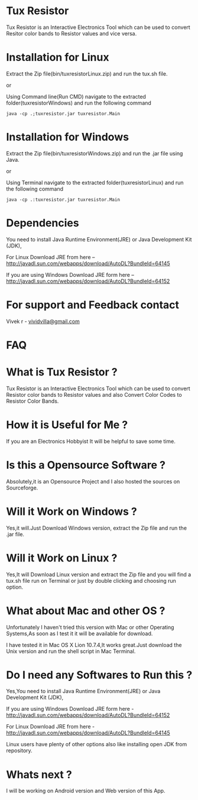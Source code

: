 Tux Resistor
===========

Tux Resistor is an Interactive Electronics Tool which can be used to convert Resitor color bands to Resistor values and vice versa.


Installation for Linux
======================

Extract the Zip file(bin/tuxresistorLinux.zip) and run the <bold>tux.sh</bold> file.

or

Using Command line(Run CMD) navigate to the extracted folder(tuxresistorWindows) and run the following command

<code>java -cp .;tuxresistor.jar tuxresistor.Main</code>

Installation for Windows
========================

Extract the Zip file(bin/tuxresistorWindows.zip) and run the .jar file using Java.

or

Using Terminal navigate to the extracted folder(tuxresistorLinux) and run the following command

<code>java -cp .:tuxresistor.jar tuxresistor.Main</code>


Dependencies
============

You need to install Java Runtime Environment(JRE) or Java Development Kit (JDK),

For Linux Download JRE from here – http://javadl.sun.com/webapps/download/AutoDL?BundleId=64145

If you are using Windows Download JRE form here – http://javadl.sun.com/webapps/download/AutoDL?BundleId=64152


For support and Feedback contact
================================

Vivek r - vividvilla@gmail.com


FAQ
================================


What is Tux Resistor ?
================================

Tux Resistor is an Interactive Electronics Tool which can be used to convert Resistor color bands to Resistor values and also Convert Color Codes to Resistor Color Bands.

How it is Useful for Me ?
================================

If you are an Electronics Hobbyist It will be helpful to save some time.

Is this a Opensource Software ?
================================

Absolutely,it is an Opensource Project and I also hosted the sources on Sourceforge.

Will it Work on Windows ?
================================

Yes,it will.Just Download Windows version, extract the Zip file and run the .jar file.

Will it Work on Linux ?
================================

Yes,It will Download Linux version and extract the Zip file and you will find a  tux.sh file run on Terminal or just by double clicking and choosing run option.

What about Mac and other OS ?
================================

Unfortunately I haven't tried this version with Mac or other Operating Systems,As soon as I test it it will be available for download.

I have tested it in Mac OS X Lion 10.7.4,It works great.Just download the Unix version and run the shell script in Mac Terminal.

Do I need any Softwares to Run this ?
================================

Yes,You need to install Java Runtime Environment(JRE) or Java Development Kit (JDK),

If you are using Windows Download JRE form here - http://javadl.sun.com/webapps/download/AutoDL?BundleId=64152

For Linux Download JRE from here - http://javadl.sun.com/webapps/download/AutoDL?BundleId=64145

Linux users have plenty of other options also like installing open JDK from repository.

Whats next ?
================================

I will be working on Android version and Web version of this App.


